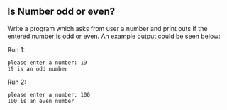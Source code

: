 ##  Is Number odd or even?


Write a program which asks from user a number and print outs if the entered number is odd or even.
An example output could be seen below:

Run 1:

	please enter a number: 19
	19 is an odd number


Run 2:

	please enter a number: 100
	100 is an even number
